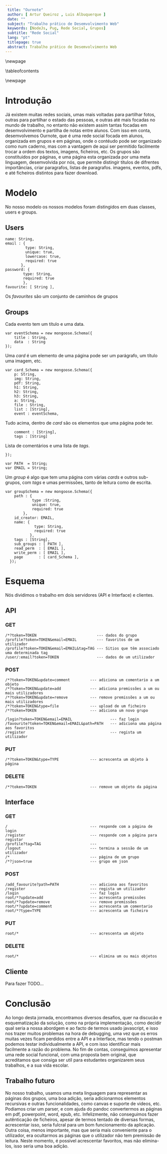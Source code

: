 ```yaml
---
 title: "Ournote"
 author: [ Artur Queiroz , Luis Albuquerque ]
 date: ""
 subject: "Trabalho prático de Desemvolvimento Web"
 keywords: [NodeJs, Pug, Rede Social, Grupos]
 subtitle: "Rede Social"
 lang: "pt"
 titlepage: true
 abstract: Trabalho prático de Desemvolvimento Web
---
```

\newpage

\tableofcontents

\newpage

# Introdução
Já existem muitas redes sociais, umas mais voltadas para partilhar fotos, outras para partilhar o estado das pessoas, e outras até mais
focadas no mundo de trabalho, no entanto não existem assim tantas focadas em desemvolvimento e partilha de notas entre alunos.
Com isso em conta, desemvolvemos Ournote, que é uma rede social focada em alunos, organizada em grupos e em páginas, onde o contéudo pode 
ser organizado como num caderno, mas com a vantagem de aqui ser permitido facilmente trocar a ordem dos textos, imagens, ficheiros, etc.
Os grupos são constituidos por páginas, e uma página esta organizada por uma meta linguagem, desemvolvida por nós, que permite distingir 
títulos de difrentes importâncias, criar paragrafos, listas de paragrafos. imagens, eventos, pdfs, e até ficheiros distintos para fazer download.

# Modelo
No nosso modelo os nossos modelos foram distingidos em duas classes, users e groups.

## Users


    name: String, 
    email : { 
             type: String,
             unique: true,
             lowercase: true,
             required: true 
           },
    password: { 
            type: String,
            required: true 
            },
    favourite: [ String ],

Os *favourites* são um conjunto de caminhos de grupos

## Groups


Cada evento tem um título e uma data.

    var eventSchema = new mongoose.Schema({
        title : String,
        data  : String
    });

Uma *card* é um elemento de uma página pode ser um parágrafo, 
um título uma imagem, etc.

    var card_Schema = new mongoose.Schema({
        p: String,
        img: String,
        pdf: String,
        h1: String,
        h2: String,
        h3: String,
        a: String,
        file : String,
        list : [String],
        event : eventSchema,

Tudo acima, dentro de *card* são os elementos que uma página pode ter.

        comment : [String],
        tags : [String]

Lista de comentários e uma lista de *tags*.

    });

    var PATH  = String;
    var EMAIL = String;

Um *group* é algo que tem uma página com várias *cards* e outros sub-grupos,
com *tags* e umas permissões, tanto de leitura como de escrita.

    var groupSchema = new mongoose.Schema({
        path : {
                type :String, 
                unique: true,
                required: true
            },
        id_creator: EMAIL,
        name: { 
                 type: String,
                 required: true 
               },
        tags : [String],
        sub_groups : [ PATH ],
        read_perm  : [ EMAIL ],
        write_perm : [ EMAIL ],
        page       : [ card_Schema ],
      });

# Esquema 
Nós dividimos o trabalho em dois servidores (API e Interface) e clientes.
## API
### GET


    /*?token=TOKEN                           --- dados do grupo
    /profile?token=TOKEN&email=EMAIL         --- favoritos de um utilizador
    /profile?token=TOKEN&email=EMAIL&tag=TAG --- Sitios que têm associado uma determinada tag
    /user/:email?token=TOKEN                 --- dados de um utilizador


### POST


    /*?token=TOKEN&update=comment         --- adiciona um comentario a um objeto
    /*?token=TOKEN&update=add             --- adiciona premissões a um ou mais utilizadores
    /*?token=TOKEN&update=remove          --- remove premissões a um ou mais utilizadores
    /*?token=TOKEN&type=file              --- upload de um ficheiro
    /*?token=TOKEN                        --- adiciona um novo grupo

    /login?token=TOKEN&email=EMAIL                 --- faz login
    /favourite?token=TOKEN&email=EMAIL&path=PATH   --- adiciona uma página aos favoritos
    /register                                      --- regista um utilizador



### PUT


    /*?token=TOKEN&type=TYPE              --- acrescenta um objeto à página

### DELETE


    /*?token=TOKEN                        --- remove um objeto da página




## Interface

### GET


    /                                     --- responde com a página de login
    /register                             --- responde com a página para registar 
    /profile?tag=TAG                      ---
    /logout                               --- termina a sessão de um utilizador
    /*                                    --- página de um grupo
    /*?json=true                          --- grupo em json

    



### POST


    /add_favourite?path=PATH              --- adiciona aos favoritos
    /register                             --- regista um utilizador
    /login                                --- faz login
    root/*?update=add                     --- acrescenta premissões
    root/*?update=remove                  --- remove premissões
    root/*?update=comment                 --- acrescenta um comentario
    root/*?type=TYPE                      --- acrescenta um ficheiro




### PUT


    root/*                                --- acrescenta um objeto

### DELETE


    root/*                                --- elimina um ou mais objetos



## Cliente
Para fazer TODO...

# Conclusão
Ao longo desta jornada, encontramos diversos desafios, quer na discucão e esquematização da solução, como na própria 
implementação, como decidir qual seria a nossa abordgem e ao facto de termos usado javascript, e isso nos trazer muitos problemas
na hora de debugging, uma vez que os erros muitas vezes ficam perdidos entre a API e a Interface, mas tendo o postman podemos
testar individualmente a API, e com isso identificar mais facilmente a razão do problema.
No fim de contas, conseguimos apresentar uma rede social funcional, com uma proposta bem original, que acreditamos que consiga ser utíl
para estudantes organizarem seus trabalhos, e a sua vida escolar.

## Trabalho futuro
No nosso trabalho, usamos uma meta linguagem para representar as páginas dos grupos, uma boa adição, seria adicionarmos
elementos recursivas e outras funcionalidades, como canvas e suporte de videos, etc.
Podiamos criar um parser, e com ajuda do pandoc convertermos as páginas em pdf, powerpoint, word, epub, etc.
Infelizmente, não conseguimos fazer autênticação de ficheiros, apesar de termos tentado de diversas formas, acrescentar isso, seria 
fulcral para um bom funcionamento da aplicação.
Outra coisa, menos importante, mas que seria mais conveniente para o utilizador, era ocultarmos as páginas que o utilizador não tem premissão
de leitura.
Neste momento, é possivel acrescentar favoritos, mas não elimina-los, isso seria uma boa adição.
